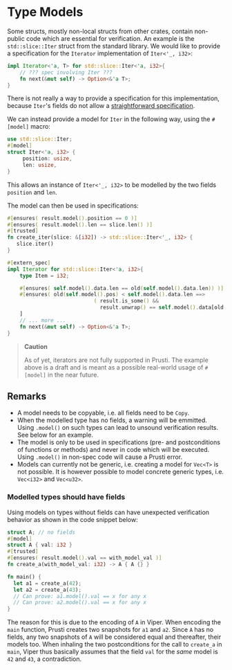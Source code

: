 # Type Models

Some structs, mostly non-local structs from other crates, contain non-public code which are essential for verification.
An example is the `std::slice::Iter` struct from the standard library.
We would like to provide a specification for the `Iterator` implementation of `Iter<'_, i32>`:

```rust
impl Iterator<'a, T> for std::slice::Iter<'a, i32>{
    // ??? spec involving Iter ???
    fn next(&mut self) -> Option<&'a T>;
}
```

There is not really a way to provide a specification for this implementation, because `Iter`'s fields do not allow a [straightforward specification](https://doc.rust-lang.org/src/core/slice/iter.rs.html#65-71).

We can instead provide a model for `Iter` in the following way, using the `#[model]` macro:
```rust
use std::slice::Iter;
#[model]
struct Iter<'a, i32> {
     position: usize,
     len: usize,
}
```
This allows an instance of `Iter<'_, i32>` to be modelled by the two fields `position` and `len`.

The model can then be used in specifications:
```rust
#[ensures( result.model().position == 0 )]
#[ensures( result.model().len == slice.len() )]
#[trusted]
fn create_iter(slice: &[i32]) -> std::slice::Iter<'_, i32> {
   slice.iter()
}

#[extern_spec]
impl Iterator for std::slice::Iter<'a, i32>{
    type Item = i32;

    #[ensures( self.model().data.len == old(self.model().data.len)) )]
    #[ensures( old(self.model().pos) < self.model().data.len ==> 
                            ( result.is_some() && 
                              result.unwrap() == self.model().data[old(self.model().pos)]))
    ]
    // ... more ...
    fn next(&mut self) -> Option<&'a T>;
}
```

> **Caution**
>
> As of yet, iterators are not fully supported in Prusti.
> The example above is a draft and is meant as a possible real-world usage of `#[model]` in the near future.

## Remarks
* A model needs to be copyable, i.e. all fields need to be `Copy`.
* When the modelled type has no fields, a warning will be emmitted. Using `.model()` on such types can
  lead to unsound verification results. See below for an example.
* The model is only to be used in specifications (pre- and postconditions of functions or methods)
  and never in code which will be executed. Using `.model()` in non-spec code will cause a Prusti error.
* Models can currently not be generic, i.e. creating a model for `Vec<T>` is not possible. It is however
  possible to model concrete generic types, i.e. `Vec<i32>` and `Vec<u32>`.

### Modelled types should have fields
Using models on types without fields can have unexpected verification behavior as shown in the code snippet below:
```rust
struct A; // no fields
#[model] 
struct A { val: i32 }
#[trusted]
#[ensures( result.model().val == with_model_val )]
fn create_a(with_model_val: i32) -> A { A {} }

fn main() {
  let a1 = create_a(42);
  let a2 = create_a(43);
  // Can prove: a1.model().val == x for any x
  // Can prove: a2.model().val == x for any x
}
```
The reason for this is due to the encoding of `A` in Viper. When encoding the `main` function, Prusti creates two
snapshots for `a1` and `a2`. Since `A` has no fields, any two snapshots of `A` will be considered equal 
and thereafter, their models too. 
When inhaling the two postconditions for the call to `create_a` in `main`, Viper thus basically assumes 
that the field `val` for the *same* model is `42` and `43`, a contradiction.
